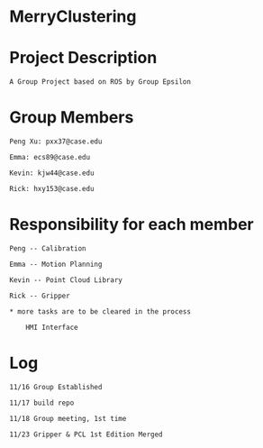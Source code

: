 # MerryClustering

# Project Description
	
	A Group Project based on ROS by Group Epsilon

# Group Members

	Peng Xu: pxx37@case.edu

	Emma: ecs89@case.edu

	Kevin: kjw44@case.edu

	Rick: hxy153@case.edu

# Responsibility for each member

	Peng -- Calibration

	Emma -- Motion Planning

	Kevin -- Point Cloud Library

	Rick -- Gripper

	* more tasks are to be cleared in the process

		HMI Interface

# Log

	11/16 Group Established

	11/17 build repo

	11/18 Group meeting, 1st time
	
	11/23 Gripper & PCL 1st Edition Merged

		
